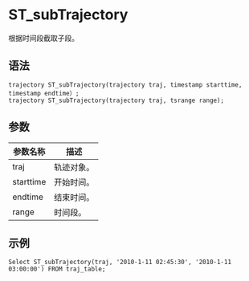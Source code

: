 # ST\_subTrajectory

根据时间段截取子段。

## 语法

```
trajectory ST_subTrajectory(trajectory traj, timestamp starttime, timestamp endtime）; 
trajectory ST_subTrajectory(trajectory traj, tsrange range);
```

## 参数

|参数名称|描述|
|----|--|
|traj|轨迹对象。|
|starttime|开始时间。|
|endtime|结束时间。|
|range|时间段。|

## 示例

```
Select ST_subTrajectory(traj, '2010-1-11 02:45:30', '2010-1-11 03:00:00') FROM traj_table;
```

